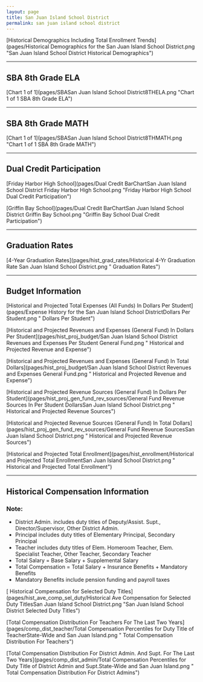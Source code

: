 ```yaml
---
layout: page
title: San Juan Island School District
permalink: san juan island school district
---
```



[Historical Demographics Including Total Enrollment Trends](pages/Historical Demographics for the San Juan Island School District.png "San Juan Island School District Historical Demographics")

___

## SBA 8th Grade ELA

[Chart 1 of 1](pages/SBASan Juan Island School District8THELA.png "Chart 1 of 1 SBA 8th Grade ELA")


___

## SBA 8th Grade MATH

[Chart 1 of 1](pages/SBASan Juan Island School District8THMATH.png "Chart 1 of 1 SBA 8th Grade MATH")


___

## Dual Credit Participation

[Friday Harbor High School](pages/Dual Credit BarChartSan Juan Island School District Friday Harbor High School.png "Friday Harbor High School Dual Credit Participation")

[Griffin Bay School](pages/Dual Credit BarChartSan Juan Island School District Griffin Bay School.png "Griffin Bay School Dual Credit Participation")


___

## Graduation Rates

[4-Year Graduation Rates](pages/hist_grad_rates/Historical 4-Yr Graduation Rate San Juan Island School District.png " Graduation Rates")


___

## Budget Information

[Historical and Projected Total Expenses (All Funds) In Dollars Per Student](pages/Expense History for the San Juan Island School DistrictDollars Per Student.png " Dollars Per Student")

[Historical and Projected Revenues and Expenses (General Fund) In Dollars Per Student](pages/hist_proj_budget/San Juan Island School District Revenues and Expenses Per Student General Fund.png " Historical and Projected Revenue and Expense")

[Historical and Projected Revenues and Expenses (General Fund) In Total Dollars](pages/hist_proj_budget/San Juan Island School District Revenues and Expenses General Fund.png " Historical and Projected Revenue and Expense")

[Historical and Projected Revenue Sources (General Fund) In Dollars Per Student](pages/hist_proj_gen_fund_rev_sources/General Fund Revenue Sources In Per Student DollarsSan Juan Island School District.png " Historical and Projected Revenue Sources")

[Historical and Projected Revenue Sources (General Fund) In Total Dollars](pages/hist_proj_gen_fund_rev_sources/General Fund Revenue SourcesSan Juan Island School District.png " Historical and Projected Revenue Sources")

[Historical and Projected Total Enrollment](pages/hist_enrollment/Historical and Projected Total EnrollmentSan Juan Island School District.png " Historical and Projected Total Enrollment")


___

## Historical Compensation Information
### Note:
- District Admin. includes duty titles of Deputy/Assist. Supt., Director/Supervisor, Other District Admin.
- Principal includes duty titles of Elementary Principal, Secondary Principal
- Teacher includes duty titles of Elem. Homeroom Teacher, Elem. Specialist Teacher, Other Teacher, Secondary Teacher
- Total Salary = Base Salary + Supplemental Salary
- Total Compensation = Total Salary + Insurance Benefits + Mandatory Benefits
- Mandatory Benefits include pension funding and payroll taxes

[ Historical Compensation for Selected Duty Titles](pages/hist_ave_comp_sel_duty/Historical Ave Compensation for Selected Duty TitlesSan Juan Island School District.png "San Juan Island School District Selected Duty Titles")

[Total Compensation Distribution For Teachers For The Last Two Years](pages/comp_dist_teacher/Total Compensation Percentiles for Duty Title of TeacherState-Wide and San Juan Island.png " Total Compensation Distribution For Teachers")

[Total Compensation Distribution For District Admin. And Supt. For The Last Two Years](pages/comp_dist_admin/Total Compensation Percentiles for Duty Title of District Admin and Supt.State-Wide and San Juan Island.png " Total Compensation Distribution For District Admins")

